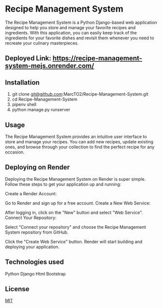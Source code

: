 # Recipe Management System

The Recipe Management System is a Python Django-based web application designed to help you store and manage your favorite recipes and ingredients. With this application, you can easily keep track of the ingredients for your favorite dishes and revisit them whenever you need to recreate your culinary masterpieces.

## Deployed Link: https://recipe-management-system-mejs.onrender.com/

## Installation

1. git clone git@github.com:MarcTO2/Recipe-Management-System.git
2. cd Recipe-Management-System
3. pipenv shell
4. python manage.py runserver



## Usage

The Recipe Management System provides an intuitive user interface to store and manage your recipes. You can add new recipes, update existing ones, and browse through your collection to find the perfect recipe for any occasion.

## Deploying on Render
Deploying the Recipe Management System on Render is super simple. Follow these steps to get your application up and running:

Create a Render Account:

Go to Render and sign up for a free account.
Create a New Web Service:

After logging in, click on the "New" button and select "Web Service".
Connect Your Repository:

Select "Connect your repository" and choose the Recipe Management System repository from GitHub.

Click the "Create Web Service" button. Render will start building and deploying your application.

## Technologies used
Python
Django
Html
Bootstrap

## License

[MIT](https://choosealicense.com/licenses/mit/)
